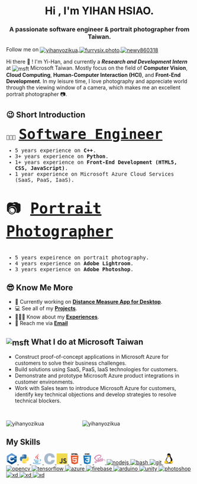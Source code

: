 <!--<img style="float:right;" src="https://komarev.com/ghpvc/?username=yihanyozikua&label=Profile%20views&color=0e75b6&style=flat" alt="yihanyozikua" />-->


<h1 align="center">Hi , I'm YIHAN HSIAO.</h1>

<h3 align="center">A passionate software engineer & portrait photographer from Taiwan.</h3>

Follow me on
  <a href="https://linkedin.com/in/yihanyozikua" target="_blank"><img align="center" src="https://i.imgur.com/HSEHxfl.png" alt="yihanyozikua" height="20" width="20" />
  </a>
  <a href="https://www.instagram.com/furrysix.photo/" target="_blank"><img align="center" src="https://i.imgur.com/o6yAgBx.png" alt="furrysix.photo" height="20" width="20" />
  </a>
  <a href="https://fb.com/newy860318" target="_blank"><img align="center" src="https://i.imgur.com/4rfvwhJ.png" alt="newy860318" height="20" width="20" />
  </a>

Hi there 👋 ! I'm Yi-Han, and currently a ***Research and Development Intern*** at <img align="center" src="https://i.imgur.com/SBYNFGC.png" alt="msft" height="20" width="20" /> Microsoft Taiwan. 
Mostly focus on the field of **Computer Vision**, **Cloud Computing**, **Human-Computer Interaction (HCI)**, and **Front-End Development**.
In my leisure time, I love photography and appreciate world through the viewing window of a camera, which makes me an excellent portrait photographer 📷.

## 😉 Short Introduction
<kbd>
  <p>👨🏻‍💻 <strong><a href="https://github.com/yihanYozikua/" style="font-size:38px;">Software Engineer</a></strong></p>
  <ul>
    <li>5 years experience on <strong>C++</strong>.</li>
    <li>3+ years experience on <strong>Python</strong>.</li>
    <li>1+ years experience on <strong>Front-End Development (HTML5, CSS, JavaScript)</strong>.</li>
    <li>1 year experience on Microsoft Azure Cloud Services (SaaS, PaaS, IaaS).</li>
  </ul>
</kbd>

<kbd>
  <p style="font-size:40px;">📷 <strong><a href="https://www.instagram.com/furrysix.photo/">Portrait Photographer</a></strong></p>
  <ul>
    <li>5 years expeirence on portrait photography.</li>
    <li>4 years experience on <strong>Adobe Lightroom</strong>.</li>
    <li>3 years experience on <strong>Adobe Photoshop</strong>.</li>
  </ul>
</kbd>

## 😎 Know Me More
- 🔭 Currently working on **[Distance Measure App for Desktop](https://github.com/yihanYozikua/distance-measure)**.
- 💻 See all of my **[Projects](https://drive.google.com/file/d/1Ytnn17tnrbLUQKyTFzR2UAmzvuWUlDWu/view?usp=sharing)**.
- 👨🏻‍💻 Know about my **[Experiences](https://drive.google.com/file/d/1WicuDF7vA5fBKWfQDjdgXGbhWQ313sIS/view?usp=sharing)**.
- 📩 Reach me via **<a href="mailto:newy860318@gmail.com" class="email"><i class="far fa-envelope icon-style"></i><span class="email-text">Email</span></a>**

## <img align="center" src="https://i.imgur.com/SBYNFGC.png" alt="msft" height="20" width="20" /> What I do at Microsoft Taiwan
- Construct proof-of-concept applications in Microsoft Azure for customers to solve their business challenges.
- Build solutions using SaaS, PaaS, IaaS technologies for customers.
- Demonstrate and prototype Microsoft Azure product integrations in customer environments.
- Work with Sales team to introduce Microsoft Azure for customers, identify key technical objections and develop strategies to resolve technical blockers.

<br>

<p style="display:flex; flex-direction:row; justify-content:flex-start; align-items:center;">
<img align="left" src="https://github-readme-stats.vercel.app/api/top-langs?username=yihanyozikua&show_icons=true&theme=dark&title_color=80BDFF&text_color=ffffff&bg_color=545454&locale=en&layout=compact" alt="yihanyozikua" width="40%" />
&nbsp;<img align="center" src="https://github-readme-stats.vercel.app/api?username=yihanyozikua&show_icons=true&theme=dark&title_color=80BDFF&text_color=ffffff&bg_color=545454&locale=en" alt="yihanyozikua" width="50%" />
</p>

## My Skills
<a href="#" target="_blank"> 
  <img src="https://raw.githubusercontent.com/devicons/devicon/master/icons/cplusplus/cplusplus-original.svg" alt="cplusplus" width="30" height="30"/> 
</a>
<a href="#" target="_blank"> 
  <img src="https://raw.githubusercontent.com/devicons/devicon/master/icons/python/python-original.svg" alt="python" width="30" height="30"/> 
</a>
<a href="#" target="_blank"> 
  <img src="https://raw.githubusercontent.com/devicons/devicon/master/icons/java/java-original.svg" alt="java" width="30" height="30"/> 
</a>
<a href="#" target="_blank"> 
  <img src="https://raw.githubusercontent.com/devicons/devicon/master/icons/c/c-original.svg" alt="c" width="30" height="30"/> 
</a>
<a href="#" target="_blank"> 
  <img src="https://raw.githubusercontent.com/devicons/devicon/master/icons/javascript/javascript-original.svg" alt="javascript" width="30" height="30"/> 
</a>

  <a href="#" target="_blank"> 
    <img src="https://raw.githubusercontent.com/devicons/devicon/master/icons/html5/html5-original-wordmark.svg" alt="html5" width="30" height="30"/> 
  </a> 
  <a href="#" target="_blank"> 
    <img src="https://raw.githubusercontent.com/devicons/devicon/master/icons/css3/css3-original-wordmark.svg" alt="css3" width="30" height="30"/> 
  </a>
  <a href="#" target="_blank"> 
    <img src="https://raw.githubusercontent.com/devicons/devicon/master/icons/sass/sass-original.svg" alt="sass" width="30" height="30"/> 
  </a> 
  <a href="#" target="_blank">
    <img src="https://i.imgur.com/kL9y7uw.jpg" alt="nodejs" width="30" height="30"/> 
  </a>
  <a href="#" target="_blank"> 
    <img src="https://i.imgur.com/aowwMv5.png" alt="bash" width="30" height="30"/> 
  </a>
  <a href="#" target="_blank"> 
    <img src="https://www.vectorlogo.zone/logos/git-scm/git-scm-icon.svg" alt="git" width="30" height="30"/> 
  </a>
  <a href="#" target="_blank"> 
    <img src="https://raw.githubusercontent.com/devicons/devicon/master/icons/linux/linux-original.svg" alt="linux" width="30" height="30"/> 
  </a>
  <a href="#" target="_blank"> 
    <img src="https://www.vectorlogo.zone/logos/opencv/opencv-icon.svg" alt="opencv" width="30" height="30"/> 
  </a>
  <a href="#" target="_blank"> 
    <img src="https://www.vectorlogo.zone/logos/tensorflow/tensorflow-icon.svg" alt="tensorflow" width="30" height="30"/> 
  </a> 
  <a href="#" target="_blank"> 
    <img src="https://www.vectorlogo.zone/logos/microsoft_azure/microsoft_azure-icon.svg" alt="azure" width="30" height="30"/> 
  </a>
  <a href="#" target="_blank"> 
    <img src="https://www.vectorlogo.zone/logos/firebase/firebase-icon.svg" alt="firebase" width="30" height="30"/> 
  </a> 
  <a href="#" target="_blank"> 
    <img src="https://cdn.worldvectorlogo.com/logos/arduino-1.svg" alt="arduino" width="30" height="30"/> 
  </a>
  <a href="#" target="_blank"> 
    <img src="https://www.vectorlogo.zone/logos/unity3d/unity3d-icon.svg" alt="unity" width="30" height="30"/> 
  </a> 
  <a href="#" target="_blank"> 
    <img src="https://i.imgur.com/LKSsLIX.png" alt="photoshop" width="30" height="30"/> 
  </a>
  <a href="#" target="_blank"> 
    <img src="https://i.imgur.com/uNlvShl.png" alt="xd" width="30" height="30"/> 
  </a>
  <a href="#" target="_blank"> 
    <img src="https://i.imgur.com/H1wYuXh.png" alt="xd" width="30" height="30"/> 
  </a> 
  <a href="#" target="_blank"> 
    <img src="https://upload.wikimedia.org/wikipedia/commons/c/c2/Adobe_XD_CC_icon.svg" alt="xd" width="30" height="30"/> 
  </a> 

<!--<h3 align="left">Languages and Tools:</h3>
<p align="left">
  <div style="border:1px solid white;">
    <h4> Programming Language </h4>
    <a href="https://www.w3schools.com/cpp/" target="_blank"> 
      <img src="https://raw.githubusercontent.com/devicons/devicon/master/icons/cplusplus/cplusplus-original.svg" alt="cplusplus" width="40" height="40"/> 
    </a>
    <a href="https://www.python.org" target="_blank"> 
      <img src="https://raw.githubusercontent.com/devicons/devicon/master/icons/python/python-original.svg" alt="python" width="40" height="40"/> 
    </a>
    <a href="https://www.java.com" target="_blank"> 
      <img src="https://raw.githubusercontent.com/devicons/devicon/master/icons/java/java-original.svg" alt="java" width="40" height="40"/> 
    </a>
    <a href="https://www.cprogramming.com/" target="_blank"> 
      <img src="https://raw.githubusercontent.com/devicons/devicon/master/icons/c/c-original.svg" alt="c" width="40" height="40"/> 
    </a>
    <a href="https://developer.mozilla.org/en-US/docs/Web/JavaScript" target="_blank"> 
      <img src="https://raw.githubusercontent.com/devicons/devicon/master/icons/javascript/javascript-original.svg" alt="javascript" width="40" height="40"/> 
    </a>
  </div>
  <h4> Frontend Development </h4>
  <a href="https://www.w3.org/html/" target="_blank"> 
    <img src="https://raw.githubusercontent.com/devicons/devicon/master/icons/html5/html5-original-wordmark.svg" alt="html5" width="40" height="40"/> 
  </a> 
  <a href="https://www.w3schools.com/css/" target="_blank"> 
    <img src="https://raw.githubusercontent.com/devicons/devicon/master/icons/css3/css3-original-wordmark.svg" alt="css3" width="40" height="40"/> 
  </a>
  <a href="https://sass-lang.com" target="_blank"> 
    <img src="https://raw.githubusercontent.com/devicons/devicon/master/icons/sass/sass-original.svg" alt="sass" width="40" height="40"/> 
  </a> 
  <h4> Backend Development </h4>
  <a href="https://nodejs.org" target="_blank">
    <img src="https://raw.githubusercontent.com/devicons/devicon/master/icons/nodejs/nodejs-original-wordmark.svg" alt="nodejs" width="40" height="40"/> 
  </a>
  <h4> DevOps </h4>
  <a href="https://www.gnu.org/software/bash/" target="_blank"> 
    <img src="https://www.vectorlogo.zone/logos/gnu_bash/gnu_bash-icon.svg" alt="bash" width="40" height="40"/> 
  </a>
  <a href="https://git-scm.com/" target="_blank"> 
    <img src="https://www.vectorlogo.zone/logos/git-scm/git-scm-icon.svg" alt="git" width="40" height="40"/> 
  </a>
  <a href="https://www.linux.org/" target="_blank"> 
    <img src="https://raw.githubusercontent.com/devicons/devicon/master/icons/linux/linux-original.svg" alt="linux" width="40" height="40"/> 
  </a>
  <h4> Frameworks & Libraries </h4>
  <a href="https://opencv.org/" target="_blank"> 
    <img src="https://www.vectorlogo.zone/logos/opencv/opencv-icon.svg" alt="opencv" width="40" height="40"/> 
  </a>
  <a href="https://www.tensorflow.org" target="_blank"> 
    <img src="https://www.vectorlogo.zone/logos/tensorflow/tensorflow-icon.svg" alt="tensorflow" width="40" height="40"/> 
  </a> 
  <h4> Cloud Services </h4>
  <a href="https://azure.microsoft.com/en-in/" target="_blank"> 
    <img src="https://www.vectorlogo.zone/logos/microsoft_azure/microsoft_azure-icon.svg" alt="azure" width="40" height="40"/> 
  </a>
  <h4> Backend as a Service (BaaS) </h4>
  <a href="https://firebase.google.com/" target="_blank"> 
    <img src="https://www.vectorlogo.zone/logos/firebase/firebase-icon.svg" alt="firebase" width="40" height="40"/> 
  </a> 
  <h4> Game Development </h4>
  <a href="https://www.arduino.cc/" target="_blank"> 
    <img src="https://cdn.worldvectorlogo.com/logos/arduino-1.svg" alt="arduino" width="40" height="40"/> 
  </a>
  <a href="https://unity.com/" target="_blank"> 
    <img src="https://www.vectorlogo.zone/logos/unity3d/unity3d-icon.svg" alt="unity" width="40" height="40"/> 
  </a> 
  <h4> Design Tools </h4>
  <a href="https://www.photoshop.com/en" target="_blank"> 
    <img src="https://raw.githubusercontent.com/devicons/devicon/master/icons/photoshop/photoshop-line.svg" alt="photoshop" width="40" height="40"/> 
  </a>
  <a href="https://www.adobe.com/products/xd.html" target="_blank"> 
    <img src="https://cdn.worldvectorlogo.com/logos/adobe-xd.svg" alt="xd" width="40" height="40"/> 
  </a> 
</p>-->


